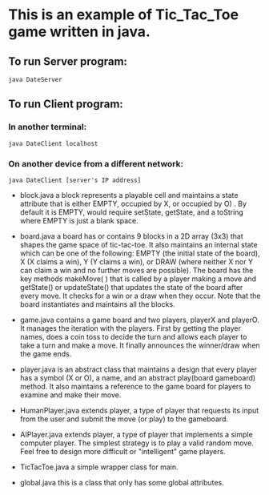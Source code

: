 # This is an example of Tic_Tac_Toe game written in java.
## To run Server program:
  `java DateServer`
  
## To run Client program: 
  ### In another terminal:
   `java DateClient localhost`
  ### On another device from a different network:
   `java DateClient [server's IP address]`
- block.java a block represents a playable cell and maintains a state attribute that is either EMPTY, occupied by X, or occupied by O) . By default it is EMPTY, would require setState, getState, and a toString where EMPTY is just a blank space.

- board.java a board has or contains 9 blocks in a 2D array (3x3) that shapes the game space of tic-tac-toe. It also maintains an internal state which can be one of the following: EMPTY (the initial state of the board), X (X claims a win), Y (Y claims a win), or DRAW (where neither X nor Y can claim a win and no further moves are possible). The board has the key methods makeMove( ) that is called by a player making a move and getState() or updateState() that updates the state of the board after every move. It checks for a win or a draw when they occur. Note that the board instantiates and maintains all the blocks.

- game.java contains a game board and two players, playerX and playerO. It manages the iteration with the players. First by getting the player names, does a coin toss to decide the turn and allows each player to take a turn and make a move. It finally announces the winner/draw when the game ends.

- player.java is an abstract class that maintains a design that every player has a symbol (X or O), a name, and an abstract play(board gameboard) method. It also maintains a reference to the game board for players to examine and make their move.

- HumanPlayer.java extends player, a type of player that requests its input from the user and submit the move (or play) to the gameboard.

- AIPlayer.java extends player, a type of player that implements a simple computer player. The simplest strategy is to play a valid random move. Feel free to design more difficult or "intelligent" game players.

- TicTacToe.java a simple wrapper class for main.

- global.java this is a class that only has some global attributes. 
